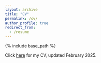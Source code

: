 ```yaml
---
layout: archive
title: "CV"
permalink: /cv/
author_profile: true
redirect_from:
  - /resume
---
```


{% include base_path %}

Click [here](https://kgilman.github.io/files/Kyle_Gilman_CV_2025.pdf) for my CV, updated February 2025.
  
